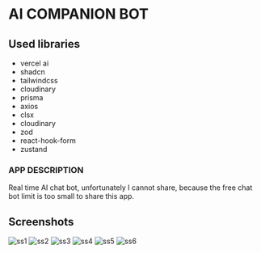# AI COMPANION BOT

## Used libraries

+ vercel ai
+ shadcn
+ tailwindcss
+ cloudinary
+ prisma
+ axios
+ clsx
+ cloudinary
+ zod
+ react-hook-form
+ zustand
  

### APP DESCRIPTION

Real time AI chat bot, unfortunately I cannot share, because the free chat bot limit is too small to share this app.


## Screenshots
![ss1](https://github.com/michalmilek/saas-app/blob/master/screenshots/ss1.png?raw=true)
![ss2](https://github.com/michalmilek/saas-app/blob/master/screenshots/ss2.png?raw=true)
![ss3](https://github.com/michalmilek/saas-app/blob/master/screenshots/ss3.png?raw=true)
![ss4](https://github.com/michalmilek/saas-app/blob/master/screenshots/ss4.png?raw=true)
![ss5](https://github.com/michalmilek/saas-app/blob/master/screenshots/ss5.png?raw=true)
![ss6](https://github.com/michalmilek/saas-app/blob/master/screenshots/ss6.png?raw=true)


